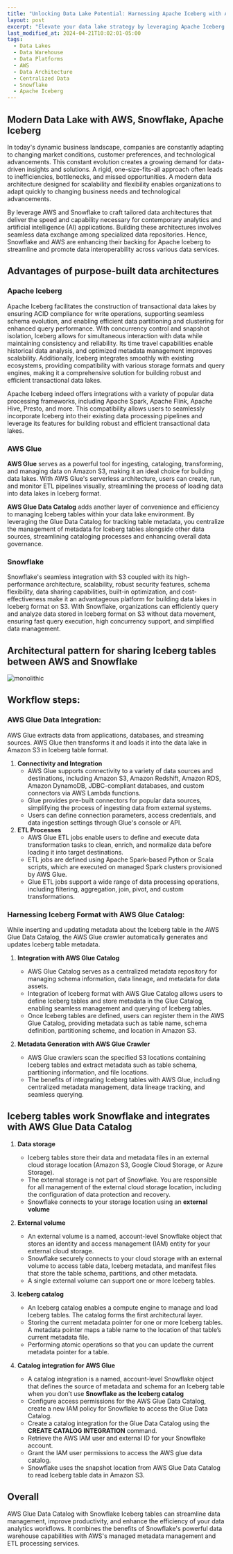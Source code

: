 ```yaml
---
title: "Unlocking Data Lake Potential: Harnessing Apache Iceberg with AWS Glue and Snowflake"
layout: post
excerpt: "Elevate your data lake strategy by leveraging Apache Iceberg alongside AWS Glue and Snowflake for optimized efficiency"
last_modified_at: 2024-04-21T10:02:01-05:00
tags:
  - Data Lakes
  - Data Warehouse
  - Data Platforms
  - AWS
  - Data Architecture
  - Centralized Data
  - Snowflake
  - Apache Iceberg
---
```


## Modern Data Lake with AWS, Snowflake, Apache Iceberg

In today's dynamic business landscape, companies are constantly adapting to changing market conditions, customer preferences, and technological advancements. This constant evolution creates a growing demand for data-driven insights and solutions. A rigid, one-size-fits-all approach often leads to inefficiencies, bottlenecks, and missed opportunities. A modern data architecture designed for scalability and flexibility enables organizations to adapt quickly to changing business needs and technological advancements.

By leverage AWS and Snowflake to craft tailored data architectures that deliver the speed and capability necessary for contemporary analytics and artificial intelligence (AI) applications. Building these architectures involves seamless data exchange among specialized data repositories. Hence, Snowflake and AWS are enhancing their backing for Apache Iceberg to streamline and promote data interoperability across various data services.

## Advantages of purpose-built data architectures

### Apache Iceberg
  
Apache Iceberg facilitates the construction of transactional data lakes by ensuring ACID compliance for write operations, supporting seamless schema evolution, and enabling efficient data partitioning and clustering for enhanced query performance. With concurrency control and snapshot isolation, Iceberg allows for simultaneous interaction with data while maintaining consistency and reliability. Its time travel capabilities enable historical data analysis, and optimized metadata management improves scalability. Additionally, Iceberg integrates smoothly with existing ecosystems, providing compatibility with various storage formats and query engines, making it a comprehensive solution for building robust and efficient transactional data lakes.

Apache Iceberg indeed offers integrations with a variety of popular data processing frameworks, including Apache Spark, Apache Flink, Apache Hive, Presto, and more. This compatibility allows users to seamlessly incorporate Iceberg into their existing data processing pipelines and leverage its features for building robust and efficient transactional data lakes.

### AWS Glue

**AWS Glue** serves as a powerful tool for ingesting, cataloging, transforming, and managing data on Amazon S3, making it an ideal choice for building data lakes. With AWS Glue's serverless architecture, users can create, run, and monitor ETL pipelines visually, streamlining the process of loading data into data lakes in Iceberg format.

**AWS Glue Data Catalog** adds another layer of convenience and efficiency to managing Iceberg tables within your data lake environment. By leveraging the Glue Data Catalog for tracking table metadata, you centralize the management of metadata for Iceberg tables alongside other data sources, streamlining cataloging processes and enhancing overall data governance.

### Snowflake

Snowflake's seamless integration with S3 coupled with its high-performance architecture, scalability, robust security features, schema flexibility, data sharing capabilities, built-in optimization, and cost-effectiveness make it an advantageous platform for building data lakes in Iceberg format on S3. With Snowflake, organizations can efficiently query and analyze data stored in Iceberg format on S3 without data movement, ensuring fast query execution, high concurrency support, and simplified data management.

## Architectural pattern for sharing Iceberg tables between AWS and Snowflake

![monolithic](https://github.com/gurditsingh/blog/blob/gh-pages/_screenshots/iceberg_data_lake.jpg?raw=true)

## Workflow steps:

### AWS Glue Data Integration:
AWS Glue extracts data from applications, databases, and streaming sources. AWS Glue then transforms it and loads it into the data lake in Amazon S3 in Iceberg table format.

 1. **Connectivity and Integration** 
	 -   AWS Glue supports connectivity to a variety of data sources and destinations, including Amazon S3, Amazon Redshift, Amazon RDS, Amazon DynamoDB, JDBC-compliant databases, and custom connectors via AWS Lambda functions.
	-   Glue provides pre-built connectors for popular data sources, simplifying the process of ingesting data from external systems.
	-   Users can define connection parameters, access credentials, and data ingestion settings through Glue's console or API.
 2. **ETL Processes**
	 -   AWS Glue ETL jobs enable users to define and execute data transformation tasks to clean, enrich, and normalize data before loading it into target destinations.
	-   ETL jobs are defined using Apache Spark-based Python or Scala scripts, which are executed on managed Spark clusters provisioned by AWS Glue.
	-   Glue ETL jobs support a wide range of data processing operations, including filtering, aggregation, join, pivot, and custom transformations.


### Harnessing Iceberg Format with AWS Glue Catalog:
While inserting and updating metadata about the Iceberg table in the AWS Glue Data Catalog, the AWS Glue crawler automatically generates and updates Iceberg table metadata.

 1. **Integration with AWS Glue Catalog**
	 -   AWS Glue Catalog serves as a centralized metadata repository for managing schema information, data lineage, and metadata for data assets.
	-   Integration of Iceberg format with AWS Glue Catalog allows users to define Iceberg tables and store metadata in the Glue Catalog, enabling seamless management and querying of Iceberg tables.
	 - Once Iceberg tables are defined, users can register them in the AWS Glue Catalog, providing metadata such as table name, schema definition, partitioning scheme, and location in Amazon S3.

 2. **Metadata Generation with AWS Glue Crawler**
	-   AWS Glue crawlers scan the specified S3 locations containing Iceberg tables and extract metadata such as table schema, partitioning information, and file locations.
	- The benefits of integrating Iceberg tables with AWS Glue, including centralized metadata management, data lineage tracking, and seamless querying.

## Iceberg tables work Snowflake and integrates with AWS Glue Data Catalog

 1. **Data storage**

	 - Iceberg tables store their data and metadata files in an external cloud storage location (Amazon S3, Google Cloud Storage, or Azure Storage).  
	 - The external storage is not part of Snowflake. You are responsible for all management of the external cloud storage location, including the configuration of data protection and recovery.  
	 - Snowflake connects to your storage location using an **external volume**
	

 2. **External volume**
	 - An external volume is a named, account-level Snowflake object that stores an identity and access management (IAM) entity for your external cloud storage.
	- Snowflake securely connects to your cloud storage with an external volume to access table data, Iceberg metadata, and manifest files that store the table schema, partitions, and other metadata.
	- A single external volume can support one or more Iceberg tables.
 
 3. **Iceberg catalog**
	-  An Iceberg catalog enables a compute engine to manage and load Iceberg tables. The catalog forms the first architectural layer.
	-  Storing the current metadata pointer for one or more Iceberg tables. A metadata pointer maps a table name to the location of that table’s current metadata file.
	-   Performing atomic operations so that you can update the current metadata pointer for a table.

 4. **Catalog integration for AWS Glue**
	- A catalog integration is a named, account-level Snowflake object that defines the source of metadata and schema for an Iceberg table when you don’t use **Snowflake as the Iceberg catalog**
	- Configure access permissions for the AWS Glue Data Catalog, create a new IAM policy for Snowflake to access the Glue Data Catalog.
	- Create a catalog integration for the Glue Data Catalog using the **CREATE CATALOG INTEGRATION** command.
	- Retrieve the AWS IAM user and external ID for your Snowflake account.
	- Grant the IAM user permissions to access the AWS glue data catalog.
	- Snowflake uses the snapshot location from AWS Glue Data Catalog to read Iceberg table data in Amazon S3.

## Overall

AWS Glue Data Catalog with Snowflake Iceberg tables can streamline data management, improve productivity, and enhance the efficiency of your data analytics workflows. It combines the benefits of Snowflake's powerful data warehouse capabilities with AWS's managed metadata management and ETL processing services.
